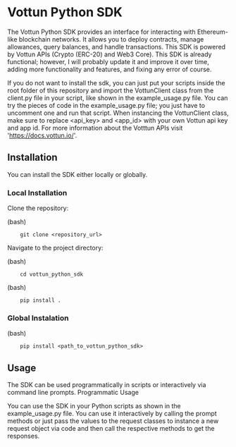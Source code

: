# Vottun Python SDK

The Vottun Python SDK provides an interface for interacting with Ethereum-like blockchain networks. It allows you to deploy contracts, manage allowances, query balances, and handle transactions. This SDK is powered by Vottun APIs (Crypto (ERC-20) and Web3 Core). This SDK is already functional; however, I will probably update it and improve it over time, adding more functionality and features, and fixing any error of course.

If you do not want to install the sdk, you can just put your scripts inside the root folder of this repository and import the VottunClient class from the client.py file in your script, like shown in the example_usage.py file. You can try the pieces of code in the example_usage.py file; you just have to uncomment one and run that script. When instancing the VottunClient class, make sure to replace <api_key> and <app_id> with your own Vottun api key and app id. For more information about the Votttun APIs visit 'https://docs.vottun.io/'.


## Installation

You can install the SDK either locally or globally.


### Local Installation

Clone the repository:

(bash)

        git clone <repository_url>

Navigate to the project directory:

(bash)

        cd vottun_python_sdk

(bash)

        pip install .


### Global Instalation

(bash)

        pip install <path_to_vottun_python_sdk>


## Usage

The SDK can be used programmatically in scripts or interactively via command line prompts. Programmatic Usage

You can use the SDK in your Python scripts as shown in the example_usage.py file. You can use it interactively by calling the prompt methods or just pass the values to the request classes to instance a new request object via code and then call the respective methods to get the responses.
